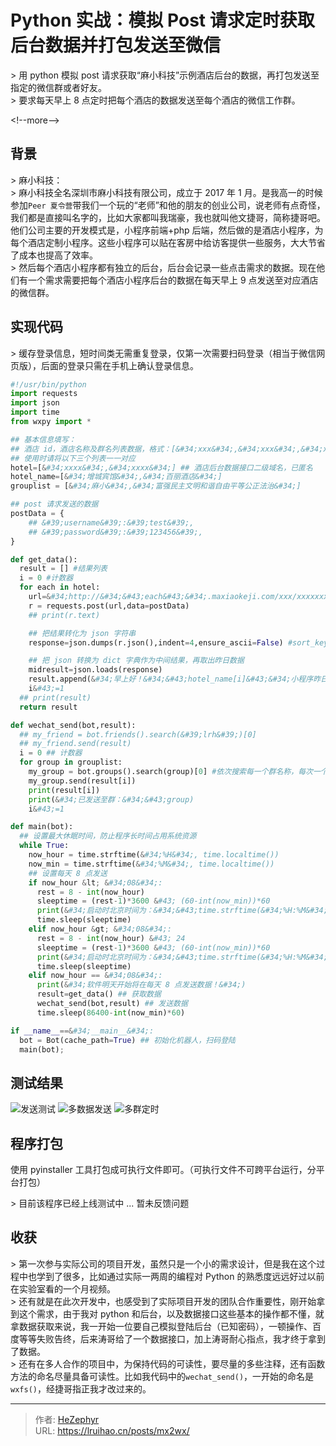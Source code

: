 # Python 实战：模拟 Post 请求定时获取后台数据并打包发送至微信


&gt; 用 python 模拟 post 请求获取“麻小科技”示例酒店后台的数据，再打包发送至指定的微信群或者好友。  
&gt; 要求每天早上 8 点定时把每个酒店的数据发送至每个酒店的微信工作群。

&lt;!--more--&gt;

## 背景

&gt; 麻小科技：  
&gt; 麻小科技全名深圳市麻小科技有限公司，成立于 2017 年 1 月。是我高一的时候参加`Peer 夏令营`带我们一个玩的“老师”和他的朋友的创业公司，说老师有点奇怪，我们都是直接叫名字的，比如大家都叫我瑞豪，我也就叫他文捷哥，简称捷哥吧。他们公司主要的开发模式是，小程序前端&#43;php 后端，然后做的是酒店小程序，为每个酒店定制小程序。这些小程序可以贴在客房中给访客提供一些服务，大大节省了成本也提高了效率。  
&gt; 然后每个酒店小程序都有独立的后台，后台会记录一些点击需求的数据。现在他们有一个需求需要把每个酒店小程序后台的数据在每天早上 9 点发送至对应酒店的微信群。

## 实现代码

&gt; 缓存登录信息，短时间类无需重复登录，仅第一次需要扫码登录（相当于微信网页版），后面的登录只需在手机上确认登录信息。

```python
#!/usr/bin/python
import requests
import json
import time
from wxpy import *

## 基本信息填写：
## 酒店 id，酒店名称及群名列表数据，格式：[&#34;xxx&#34;,&#34;xxx&#34;,&#34;xxx&#34;]
## 使用时请将以下三个列表一一对应
hotel=[&#34;xxxx&#34;,&#34;xxxx&#34;] ## 酒店后台数据接口二级域名，已匿名
hotel_name=[&#34;增城宾馆&#34;,&#34;百丽酒店&#34;]
grouplist = [&#34;麻小&#34;,&#34;富强民主文明和谐自由平等公正法治&#34;]

## post 请求发送的数据
postData = {
    ## &#39;username&#39;:&#39;test&#39;,
    ## &#39;password&#39;:&#39;123456&#39;,
}

def get_data():
  result = [] #结果列表
  i = 0 #计数器
  for each in hotel:
    url=&#34;http://&#34;&#43;each&#43;&#34;.maxiaokeji.com/xxx/xxxxxxx/xxx&#34; ## 为保护隐私及权益，这里不提供接口
    r = requests.post(url,data=postData)
    ## print(r.text)

    ## 把结果转化为 json 字符串
    response=json.dumps(r.json(),indent=4,ensure_ascii=False) #sort_keys=True

    ## 把 json 转换为 dict 字典作为中间结果，再取出昨日数据
    midresult=json.loads(response)
    result.append(&#34;早上好！&#34;&#43;hotel_name[i]&#43;&#34;小程序昨日数据如下：\n 访问数：&#34;&#43;str(midresult[&#34;data&#34;][&#34;yesterday_data&#34;][&#34;type1&#34;])&#43;&#34;\n 房间数：&#34;&#43;str(midresult[&#34;data&#34;][&#34;yesterday_data&#34;][&#34;type2&#34;])&#43;&#34;\n 需求量：&#34;&#43;str(midresult[&#34;data&#34;][&#34;yesterday_data&#34;][&#34;type3&#34;])&#43;&#34;\n 商品点击量：&#34;&#43;str(midresult[&#34;data&#34;][&#34;yesterday_data&#34;][&#34;type4&#34;]))
    i&#43;=1
  ## print(result)
  return result

def wechat_send(bot,result):
  ## my_friend = bot.friends().search(&#39;lrh&#39;)[0]
  ## my_friend.send(result)
  i = 0 ## 计数器
  for group in grouplist:
    my_group = bot.groups().search(group)[0] #依次搜索每一个群名称，每次一个
    my_group.send(result[i])
    print(result[i])
    print(&#34;已发送至群：&#34;&#43;group)
    i&#43;=1

def main(bot):
  ## 设置最大休眠时间，防止程序长时间占用系统资源
  while True:
    now_hour = time.strftime(&#34;%H&#34;, time.localtime())
    now_min = time.strftime(&#34;%M&#34;, time.localtime())
    ## 设置每天 8 点发送
    if now_hour &lt; &#34;08&#34;:
      rest = 8 - int(now_hour)
      sleeptime = (rest-1)*3600 &#43; (60-int(now_min))*60
      print(&#34;启动时北京时间为：&#34;&#43;time.strftime(&#34;%H:%M&#34;, time.localtime()),&#34;\t 软件将在&#34;,rest-1,&#34;小时&#34;,int((sleeptime-(rest-1)*3600)/60),&#34;分钟后发送数据&#34;)
      time.sleep(sleeptime)
    elif now_hour &gt; &#34;08&#34;:
      rest = 8 - int(now_hour) &#43; 24
      sleeptime = (rest-1)*3600 &#43; (60-int(now_min))*60
      print(&#34;启动时北京时间为：&#34;&#43;time.strftime(&#34;%H:%M&#34;, time.localtime()),&#34;\t 软件将在&#34;,rest-1,&#34;小时&#34;,int((sleeptime-(rest-1)*3600)/60),&#34;分钟后发送数据&#34;)
      time.sleep(sleeptime)
    elif now_hour == &#34;08&#34;:
      print(&#34;软件明天开始将在每天 8 点发送数据！&#34;)
      result=get_data() ## 获取数据
      wechat_send(bot,result) ## 发送数据
      time.sleep(86400-int(now_min)*60)

if __name__==&#34;__main__&#34;:
  bot = Bot(cache_path=True) ## 初始化机器人，扫码登陆
  main(bot);
```

## 测试结果

![发送测试](images/1.jpg) ![多数据发送](images/2.png) ![多群定时](images/3.png)

## 程序打包

使用 pyinstaller 工具打包成可执行文件即可。（可执行文件不可跨平台运行，分平台打包）

&gt; 目前该程序已经上线测试中 ... 暂未反馈问题

## 收获

&gt; 第一次参与实际公司的项目开发，虽然只是一个小的需求设计，但是我在这个过程中也学到了很多，比如通过实际一两周的编程对 Python 的熟悉度远远好过以前在实验室看的一个月视频。  
&gt; 还有就是在此次开发中，也感受到了实际项目开发的团队合作重要性，刚开始拿到这个需求，由于我对 python 和后台，以及数据接口这些基本的操作都不懂，就拿数据获取来说，我一开始一位要自己模拟登陆后台（已知密码），一顿操作、百度等等失败告终，后来涛哥给了一个数据接口，加上涛哥耐心指点，我才终于拿到了数据。  
&gt; 还有在多人合作的项目中，为保持代码的可读性，要尽量的多些注释，还有函数方法的命名尽量具备可读性。比如我代码中的`wechat_send()`，一开始的命名是`wxfs()`，经捷哥指正我才改过来的。


---

> 作者: [HeZephyr](https://github.com/HeZephyr)  
> URL: https://lruihao.cn/posts/mx2wx/  

